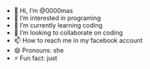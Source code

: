- 👋 Hi, I’m @0000mas
- 👀 I’m interested in programing
- 🌱 I’m currently learning coding
- 💞️ I’m looking to collaborate on coding
- 📫 How to reach me in my facebook account 
- 😄 Pronouns: she
- ⚡ Fun fact: just 

<!---
0000mas/0000mas is a ✨ special ✨ repository because its `README.md` (this file) appears on your GitHub profile.
You can click the Preview link to take a look at your changes.
--->
